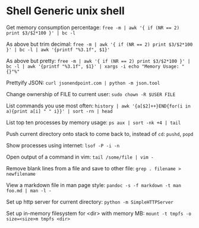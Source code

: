 # Shell Generic unix shell

Get memory consumption percentage: `free -m | awk '{ if (NR == 2) print $3/$2*100 }' | bc -l`

As above but trim decimal: `free -m | awk '{ if (NR == 2) print $3/$2*100 }' | bc -l | awk '{printf "%3.1f", $1}'`

As above but pretty: `free -m | awk '{ if (NR == 2) print $3/$2*100 }' | bc -l | awk '{printf "%3.1f", $1}' | xargs -i echo "Memory Usage: "{}"%"`

Prettyify JSON: `curl jsonendpoint.com | python -m json.tool`

Change ownership of FILE to current user: `sudo chown -R $USER FILE`

List commands you use most often: `history | awk '{a[$2]++}END{for(i in a){print a[i] " " i}}' | sort -rn | head`

List top ten processes by memory usage: `ps aux | sort -nk +4 | tail`

Push current directory onto stack to come back to, instead of `cd`: `pushd`, `popd`

Show processes using internet: `lsof -P -i -n`

Open output of a command in vim: `tail /some/file | vim -`

Remove blank lines from a file and save to other file: `grep . filename > newfilename`

View a markdown file in man page style: `pandoc -s -f markdown -t man foo.md | man -l -`

Set up http server for current directory: `python -m SimpleHTTPServer`

Set up in-memory filesystem for \<dir> with memory <size> MB: `mount -t tmpfs -o size=<size>m tmpfs <dir>`
